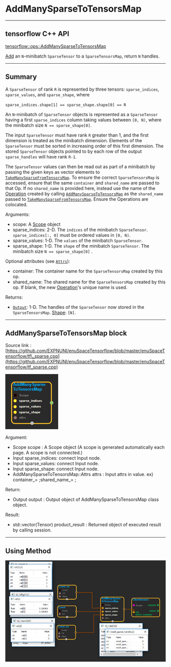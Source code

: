 # AddManySparseToTensorsMap

---

## tensorflow C++ API

[tensorflow::ops::AddManySparseToTensorsMap](https://www.tensorflow.org/api_docs/cc/class/tensorflow/ops/add-many-sparse-to-tensors-map)

[Add](https://www.tensorflow.org/api_docs/cc/class/tensorflow/ops/add.html#classtensorflow_1_1ops_1_1_add) an `N`-minibatch `SparseTensor` to a `SparseTensorsMap`, return `N` handles.

---

## Summary

A `SparseTensor` of rank `R` is represented by three tensors: `sparse_indices`, `sparse_values`, and `sparse_shape`, where

`sparse_indices.shape[1] == sparse_shape.shape[0] == R`

An `N`-minibatch of `SparseTensor` objects is represented as a `SparseTensor` having a first `sparse_indices` column taking values between `[0, N)`, where the minibatch size `N == sparse_shape[0]`.

The input `SparseTensor` must have rank `R` greater than 1, and the first dimension is treated as the minibatch dimension. Elements of the `SparseTensor` must be sorted in increasing order of this first dimension. The stored `SparseTensor` objects pointed to by each row of the output `sparse_handles` will have rank `R-1`.

The `SparseTensor` values can then be read out as part of a minibatch by passing the given keys as vector elements to [`TakeManySparseFromTensorsMap`](https://www.tensorflow.org/api_docs/cc/class/tensorflow/ops/take-many-sparse-from-tensors-map.html#classtensorflow_1_1ops_1_1_take_many_sparse_from_tensors_map). To ensure the correct `SparseTensorsMap` is accessed, ensure that the same `container` and `shared_name` are passed to that Op. If no `shared_name` is provided here, instead use the name of the [Operation](https://www.tensorflow.org/api_docs/cc/class/tensorflow/operation.html#classtensorflow_1_1_operation) created by calling [`AddManySparseToTensorsMap`](https://www.tensorflow.org/api_docs/cc/class/tensorflow/ops/add-many-sparse-to-tensors-map.html#classtensorflow_1_1ops_1_1_add_many_sparse_to_tensors_map) as the `shared_name` passed to [`TakeManySparseFromTensorsMap`](https://www.tensorflow.org/api_docs/cc/class/tensorflow/ops/take-many-sparse-from-tensors-map.html#classtensorflow_1_1ops_1_1_take_many_sparse_from_tensors_map). Ensure the Operations are colocated.

Arguments:

* scope: A [Scope](https://www.tensorflow.org/api_docs/cc/class/tensorflow/scope.html#classtensorflow_1_1_scope) object
* sparse\_indices: 2-D. The `indices` of the minibatch `SparseTensor`. 
  `sparse_indices[:, 0]` must be ordered values in `[0, N)`.
* sparse\_values: 1-D. The `values` of the minibatch `SparseTensor`.
* sparse\_shape: 1-D. The `shape` of the minibatch `SparseTensor`. The minibatch size `N == sparse_shape[0]`
  .

Optional attributes \(see [`Attrs`](https://www.tensorflow.org/api_docs/cc/struct/tensorflow/ops/add-many-sparse-to-tensors-map/attrs.html#structtensorflow_1_1ops_1_1_add_many_sparse_to_tensors_map_1_1_attrs)\):

* container: The container name for the `SparseTensorsMap` created by this op.
* shared\_name: The shared name for the `SparseTensorsMap` created by this op. If blank, the new [Operation](https://www.tensorflow.org/api_docs/cc/class/tensorflow/operation.html#classtensorflow_1_1_operation)'s unique name is used.

Returns:

* [`Output`](https://www.tensorflow.org/api_docs/cc/class/tensorflow/output.html#classtensorflow_1_1_output): 1-D. The handles of the `SparseTensor` now stored in the `SparseTensorsMap`. [Shape](https://www.tensorflow.org/api_docs/cc/class/tensorflow/ops/shape.html#classtensorflow_1_1ops_1_1_shape): `[N]`.

---

## AddManySparseToTensorsMap block

Source link : [https://github.com/EXPNUNI/enuSpaceTensorflow/blob/master/enuSpaceTensorflow/tf\_sparse.cpp](https://github.com/EXPNUNI/enuSpaceTensorflow/blob/master/enuSpaceTensorflow/tf_sparse.cpp)

![](/assets/sparse_op/AddManySparseToTensorsMap1.jpg)

Argument:

* Scope scope : A Scope object \(A scope is generated automatically each page. A scope is not connected.\)
* Input sparse\_indices: connect  Input node.
* Input sparse\_values: connect Input node.
* Input sparse\_shape: connect Input node.
* AddManySparseToTensorsMap::Attrs attrs : Input attrs in value. ex\) container\_= ;shared\_name\_= ;

Return:

* Output output : Output object of AddManySparseToTensorsMap class object.

Result:

* std::vector\(Tensor\) product\_result : Returned object of executed result by calling session.

---

## Using Method

![](/assets/sparse_op/AddManySparseToTensorsMap2.jpg)


